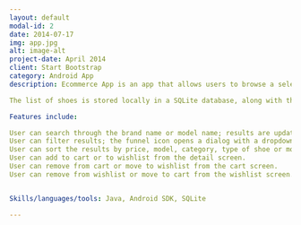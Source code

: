 ```yaml
---
layout: default
modal-id: 2
date: 2014-07-17
img: app.jpg
alt: image-alt
project-date: April 2014
client: Start Bootstrap
category: Android App
description: Ecommerce App is an app that allows users to browse a selection of shoes, do a search by brand name or model, filter shoes by category, price, brand and model, save their favorites to a wishlist, add to cart and proceed to checkout. This app was built as a project for General Assembly’s Android development bootcamp.

The list of shoes is stored locally in a SQLite database, along with the shoes in cart and shoes in wishlist. 

Features include:

User can search through the brand name or model name; results are updated on each key press
User can filter results; the funnel icon opens a dialog with a dropdown of place categories
User can sort the results by price, model, category, type of shoe or model name.
User can add to cart or to wishlist from the detail screen.
User can remove from cart or move to wishlist from the cart screen.
User can remove from wishlist or move to cart from the wishlist screen.


Skills/languages/tools: Java, Android SDK, SQLite

---
```


